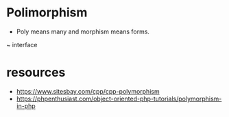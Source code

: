 # Polimorphism

* Poly means many and morphism means forms.

~ interface

# resources

* https://www.sitesbay.com/cpp/cpp-polymorphism
* https://phpenthusiast.com/object-oriented-php-tutorials/polymorphism-in-php
